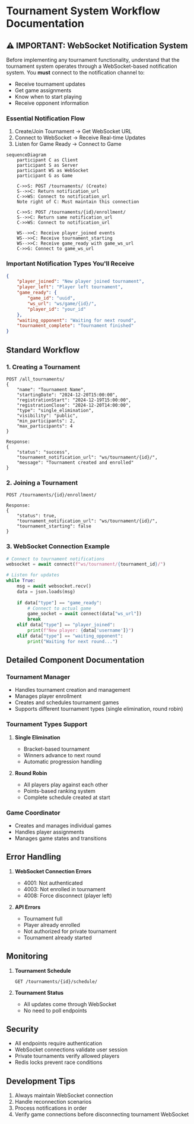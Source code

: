 # Tournament System Workflow Documentation

## ⚠️ IMPORTANT: WebSocket Notification System
Before implementing any tournament functionality, understand that the tournament system operates through a WebSocket-based notification system. You **must** connect to the notification channel to:
- Receive tournament updates
- Get game assignments
- Know when to start playing
- Receive opponent information

### Essential Notification Flow
1. Create/Join Tournament → Get WebSocket URL
2. Connect to WebSocket → Receive Real-time Updates
3. Listen for Game Ready → Connect to Game

```mermaid
sequenceDiagram
    participant C as Client
    participant S as Server
    participant WS as WebSocket
    participant G as Game

    C->>S: POST /tournaments/ (Create)
    S-->>C: Return notification_url
    C->>WS: Connect to notification_url
    Note right of C: Must maintain this connection

    C->>S: POST /tournaments/{id}/enrollment/
    S-->>C: Return same notification_url
    C->>WS: Connect to notification_url
    
    WS-->>C: Receive player_joined events
    WS-->>C: Receive tournament_starting
    WS-->>C: Receive game_ready with game_ws_url
    C->>G: Connect to game_ws_url
```

### Important Notification Types You'll Receive
```json
{
    "player_joined": "New player joined tournament",
    "player_left": "Player left tournament",
    "game_ready": {
        "game_id": "uuid",
        "ws_url": "ws/game/{id}/",
        "player_id": "your_id"
    },
    "waiting_opponent": "Waiting for next round",
    "tournament_complete": "Tournament finished"
}
```

## Standard Workflow

### 1. Creating a Tournament
```http
POST /all_tournaments/
{
    "name": "Tournament Name",
    "startingDate": "2024-12-20T15:00:00",
    "registrationStart": "2024-12-19T15:00:00",
    "registrationClose": "2024-12-20T14:00:00",
    "type": "single_elimination",
    "visibility": "public",
    "min_participants": 2,
    "max_participants": 4
}

Response:
{
    "status": "success",
    "tournament_notification_url": "ws/tournament/{id}/",
    "message": "Tournament created and enrolled"
}
```

### 2. Joining a Tournament
```http
POST /tournaments/{id}/enrollment/

Response:
{
    "status": true,
    "tournament_notification_url": "ws/tournament/{id}/",
    "tournament_starting": false
}
```

### 3. WebSocket Connection Example
```python
# Connect to tournament notifications
websocket = await connect(f"ws/tournament/{tournament_id}/")

# Listen for updates
while True:
    msg = await websocket.recv()
    data = json.loads(msg)
    
    if data["type"] == "game_ready":
        # Connect to actual game
        game_socket = await connect(data["ws_url"])
        break
    elif data["type"] == "player_joined":
        print(f"New player: {data['username']}")
    elif data["type"] == "waiting_opponent":
        print("Waiting for next round...")
```

## Detailed Component Documentation

### Tournament Manager
- Handles tournament creation and management
- Manages player enrollment
- Creates and schedules tournament games
- Supports different tournament types (single elimination, round robin)

### Tournament Types Support
1. **Single Elimination**
   - Bracket-based tournament
   - Winners advance to next round
   - Automatic progression handling

2. **Round Robin**
   - All players play against each other
   - Points-based ranking system
   - Complete schedule created at start

### Game Coordinator
- Creates and manages individual games
- Handles player assignments
- Manages game states and transitions

## Error Handling
1. **WebSocket Connection Errors**
   - 4001: Not authenticated
   - 4003: Not enrolled in tournament
   - 4008: Force disconnect (player left)

2. **API Errors**
   - Tournament full
   - Player already enrolled
   - Not authorized for private tournament
   - Tournament already started

## Monitoring
1. **Tournament Schedule**
   ```http
   GET /tournaments/{id}/schedule/
   ```

2. **Tournament Status**
   - All updates come through WebSocket
   - No need to poll endpoints

## Security
- All endpoints require authentication
- WebSocket connections validate user session
- Private tournaments verify allowed players
- Redis locks prevent race conditions

## Development Tips
1. Always maintain WebSocket connection
2. Handle reconnection scenarios
3. Process notifications in order
4. Verify game connections before disconnecting tournament WebSocket
